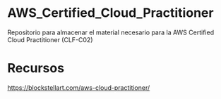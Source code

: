 # AWS_Certified_Cloud_Practitioner
Repositorio para almacenar el material necesario para la  AWS Certified Cloud Practitioner (CLF-C02) 

# Recursos 
https://blockstellart.com/aws-cloud-practitioner/ 
